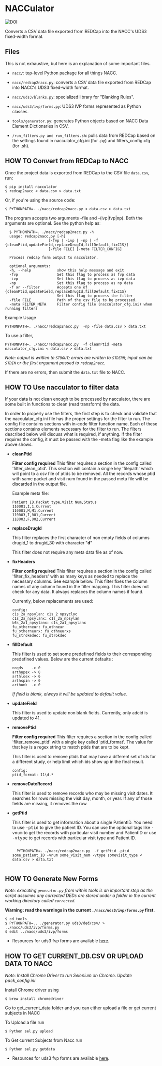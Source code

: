 NACCulator
==========

[![DOI](https://zenodo.org/badge/20501/ctsit/nacculator.svg)](https://zenodo.org/badge/latestdoi/20501/ctsit/nacculator)

Converts a CSV data file exported from REDCap into the NACC's UDS3 fixed-width
format.


Files
-----

This is not exhaustive, but here is an explanation of some important files.

* `nacc/`:
    top-level Python package for all things NACC.

* `nacc/redcap2nacc.py`:
    converts a CSV data file exported from REDCap into NACC's UDS3 fixed-width
    format.

* `nacc/uds3/blanks.py`:
    specialized library for "Blanking Rules".

* `nacc/uds3/ivp/forms.py`:
    UDS3 IVP forms represented as Python classes.

* `tools/generator.py`:
    generates Python objects based on NACC Data Element Dictionaries in CSV.

* `/run_filters.py and run_filters.sh`:
    pulls data from REDCap based on the settings found in nacculator_cfg.ini (for .py)
    and filters_config.cfg (for .sh).

HOW TO Convert from REDCap to NACC
---------------------------------

Once the project data is exported from REDCap to the CSV file `data.csv`, run:

    $ pip install nacculator
    $ redcap2nacc < data.csv > data.txt

Or, if you're using the source code:

    $ PYTHONPATH=. ./nacc/redcap2nacc.py < data.csv > data.txt

The program accepts two arguments -file and -(ivp|fvp|np). Both the arguments are optional. See the python help as:

      $ PYTHONPATH=. ./nacc/redcap2nacc.py -h
      usage: redcap2nacc.py [-h]
                        [-fvp | -ivp | -np | -f {cleanPtid,updateField,replaceDrugId,fillDefault,fixC1S}]
                        [-file FILE] [-meta FILTER_CONFIG]

      Process redcap form output to nacculator.

      optional arguments:
      -h, --help            show this help message and exit
      -fvp                  Set this flag to process as fvp data
      -ivp                  Set this flag to process as ivp data
      -np                   Set this flag to process as np data
      -f or --filter        Accepts one of {cleanPtid,updateField,replaceDrugId,fillDefault,fixC1S}
                            Set this flag to process the filter
      -file FILE            Path of the csv file to be processed.
      -meta FILTER_META     Filter config file (nacculator_cfg.ini) when running filters

Example Usage

    PYTHONPATH=. ./nacc/redcap2nacc.py  -np -file data.csv > data.txt

To use a filter,

    PYTHONPATH=. ./nacc/redcap2nacc.py  -f cleanPtid -meta nacculator_cfg.ini < data.csv > data.txt

_Note: output is written to `STDOUT`; errors are written to `STDERR`; input can
be `STDIN` or the first argument passed to `redcap2nacc`._

If there are no errors, then submit the `data.txt` file to NACC.

HOW TO Use nacculator to filter data
------------------------

If your data is not clean enough to be processed by nacculator, there are some
built in functions to clean (read transform) the data.

In order to properly use the filters, the first step is to check and validate
that the nacculator_cfg.ini file has the proper settings for the filter to run.
The config file contains sections with in-code filter function name. Each of
these sections contains elements necessary for the filter to run.
The filters described below will discuss what is required, if anything.
If the filter requires the config, it must be passed with the -meta flag like
the example above shows.

* **cleanPtid**

  **Filter config required**
  This filter requires a section in the config called 'filter_clean_ptid'. This
  section will contain a single key 'filepath' which will point to a csv file 
  of ptids to be removed. All the records whose ptid with same packet and visit
  num found in the passed meta file will be discarded in the output file. 

  Example meta file:

      Patient ID,Packet type,Visit Num,Status
      110001,I,1,Current
      110001,M,M1,Current
      110003,I,001,Current
      110003,F,002,Current

* **replaceDrugId**

  This filter replaces the first character of non empty fields of columns
  drugid_1 to drugid_30 with character "**d**"

  This filter does not require any meta data file as of now.

* **fixHeaders**

  **Filter config required**
  This filter requires a section in the config called 'filter_fix_headers' with
  as many keys as needed to replace the necessary columns. See example below.
  This filter fixes the column names of any column found in the filter mapping.
  This filter does not check for any data. It always replaces the column names
  if found.

  Currently, below replacements are used:

      config:
      c1s_2a_npsylan: c1s_2_npsycloc
      c1s_2a_npsylanx: c1s_2a_npsylan
      b6s_2a1_npsylanx: c1s_2a1_npsylanx
      fu_otherneur: fu_othneur
      fu_otherneurx: fu_othneurxs
      fu_strokedec: fu_strokdec


* **fillDefault**

  This filter is used to set some predefined fields to their corresponding
  predefined values. Below are the current defaults :

      nogds    -> 0
      arthupex -> 0
      arthloex -> 0
      arthspin -> 0
      arthunk  -> 0

  *If field is blank, always it will be updated to default value.*

* **updateField**

  This filter is used to update non blank fields. Currently, only adcid is updated
  to 41.

* **removePtid**

  **Filter config required**
  This filter requires a section in the config called 'filter_remove_ptid' with
  a single key called 'ptid_format'. The value for that key is a regex string
  to match ptids that are to be kept.
  
  This filter is used to remove ptids that may have a different set of ids for a
  different study, or help limit which ids show up in the final result.
  
      config:
      ptid_format: 11\d.*

* **removeDateRecord**

  This filter is used to remove records who may be missing visit dates. It
  searches for rows missing the visit day, month, or year. If any of those
  fields are missing, it removes the row.

* **getPtid**

    This filter is used to get information about a single PatientID.
    You need to use <kbd>-ptid</kbd> to give the patient ID.
    You can use the optional tags like <kbd>-vnum</kbd> to get the records with particular visit number and PatientID or use
    <kbd>-vtype</kbd> to get records with particular visit type and Patient ID.

    <code>
    PYTHONPATH=. ./nacc/redcap2nacc.py  -f getPtid -ptid some_patient_ID -vnum some_visit_num -vtype somevisit_type < data.csv > data.txt
    </code>



HOW TO Generate New Forms
------------------------

_Note: executing `generator.py` from within tools is an important step as the
script assumes any corrected DEDs are stored under a folder in the current
working directory called `corrected`._

**Warning: read the warnings in the current `./nacc/uds3/ivp/forms.py` first.**

    $ cd tools
    $ PYTHONPATH=.. ./generator.py uds3/ded/csv/ > ../nacc/uds3/ivp/forms.py
    $ edit ../nacc/uds3/ivp/forms

* Resources for uds3 fvp forms are available [here](https://www.alz.washington.edu/NONMEMBER/UDS/DOCS/VER3/).

HOW TO GET CURRENT_DB.CSV OR UPLOAD DATA TO NACC
------------------------------------------------

_Note: Install Chrome Driver to run Selenium on Chrome. Update pack_config.ini_

Install Chrome driver using

    $ brew install chromedriver
Go to get_current_data folder and you can either upload a file or get current subjects in NACC

To Upload a file run

    $ Python sel.py upload
To Get current Subjects from Nacc run

    $ Python sel.py getdata

* Resources for uds3 fvp forms are available [here](https://www.alz.washington.edu/NONMEMBER/UDS/DOCS/VER3/).
